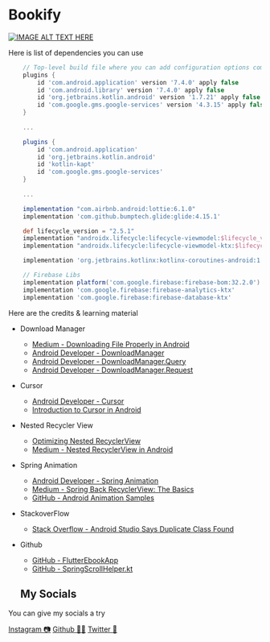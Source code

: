 
# Bookify
[![IMAGE ALT TEXT HERE](https://img.youtube.com/vi/Rh-Nhsd2g8w/maxresdefault.jpg)](https://youtu.be/Cy3zhPwPNPo)

Here is list of dependencies you can use
``` gradle
    // Top-level build file where you can add configuration options common to all sub-projects/modules.
    plugins {
        id 'com.android.application' version '7.4.0' apply false
        id 'com.android.library' version '7.4.0' apply false
        id 'org.jetbrains.kotlin.android' version '1.7.21' apply false
        id 'com.google.gms.google-services' version '4.3.15' apply false
    }
    
    ...

    plugins {
        id 'com.android.application'
        id 'org.jetbrains.kotlin.android'
        id 'kotlin-kapt'
        id 'com.google.gms.google-services'
    }
    
    ...

    implementation "com.airbnb.android:lottie:6.1.0"
    implementation 'com.github.bumptech.glide:glide:4.15.1'

    def lifecycle_version = "2.5.1"
    implementation "androidx.lifecycle:lifecycle-viewmodel:$lifecycle_version"
    implementation "androidx.lifecycle:lifecycle-viewmodel-ktx:$lifecycle_version"

    implementation 'org.jetbrains.kotlinx:kotlinx-coroutines-android:1.6.4'

    // Firebase Libs
    implementation platform('com.google.firebase:firebase-bom:32.2.0')
    implementation 'com.google.firebase:firebase-analytics-ktx'
    implementation 'com.google.firebase:firebase-database-ktx'

```

Here are the credits & learning material
- Download Manager
    - [Medium - Downloading File Properly in Android](https://medium.com/@aungkyawmyint_26195/downloading-file-properly-in-android-d8cc28d25aca)
    - [Android Developer - DownloadManager](https://developer.android.com/reference/android/app/DownloadManager)
    - [Android Developer - DownloadManager.Query](https://developer.android.com/reference/android/app/DownloadManager.Query)
    - [Android Developer - DownloadManager.Request](https://developer.android.com/reference/android/app/DownloadManager.Request)
- Cursor
    - [Android Developer - Cursor](https://developer.android.com/reference/android/database/Cursor)
    - [Introduction to Cursor in Android](https://www.edureka.co/blog/introduction-to-cursor-in-android/)
- Nested Recycler View
    - [Optimizing Nested RecyclerView](https://proandroiddev.com/optimizing-nested-recyclerview-a9b7830a4ba7)
    - [Medium - Nested RecyclerView in Android](https://medium.com/nerd-for-tech/nested-recyclerview-in-android-e5afb2b9771a#:~:text=Let%E2%80%99s%20talk%20about%20Optimizations%20of%20RecyclerView)
- Spring Animation
    - [Android Developer - Spring Animation](https://developer.android.com/develop/ui/views/animations/spring-animation)
    - [Medium - Spring Back RecyclerView: The Basics](https://medium.com/swlh/spring-back-recyclerview-the-basics-beebe3477cad)
    - [GitHub - Android Animation Samples](https://github.com/KaustubhPatange/android-animation-samples)
- StackoverFlow
    - [Stack Overflow - Android Studio Says Duplicate Class Found](https://stackoverflow.com/questions/75239367/android-studio-says-duplicate-class-found)
- Github
    - [GitHub - FlutterEbookApp](https://github.com/JideGuru/FlutterEbookApp/tree/master)
    - [GitHub - SpringScrollHelper.kt](https://github.com/KaustubhPatange/android-animation-samples/blob/master/SpringBack-RecyclerView/app/src/main/java/com/kpstv/dampingrecyclerview/ui/helpers/SpringScrollHelper.kt)
 
  ## My Socials

You can give my socials a try

[Instagram 📷](https://www.instagram.com/athar_android/)
[Github 👨‍💻](https://github.com/CodeWithAthari) 
[Twitter 💬](https://twitter.com/ZamanAthari)
